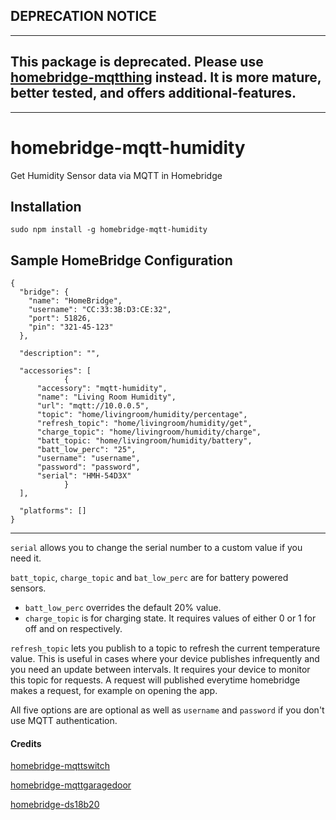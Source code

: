DEPRECATION NOTICE
--------------------
----
This package is deprecated. Please use [homebridge-mqtthing](https://www.npmjs.com/package/homebridge-mqttthing) instead. It is more mature, better tested, and offers additional-features.
--------------------
--------------------
# homebridge-mqtt-humidity
Get Humidity Sensor data via MQTT in Homebridge

Installation
--------------------
    sudo npm install -g homebridge-mqtt-humidity


Sample HomeBridge Configuration
--------------------
    {
      "bridge": {
        "name": "HomeBridge",
        "username": "CC:33:3B:D3:CE:32",
        "port": 51826,
        "pin": "321-45-123"
      },

      "description": "",

      "accessories": [
				{
          "accessory": "mqtt-humidity",
          "name": "Living Room Humidity",
          "url": "mqtt://10.0.0.5",
          "topic": "home/livingroom/humidity/percentage",
          "refresh_topic": "home/livingroom/humidity/get",
          "charge_topic": "home/livingroom/humidity/charge",
          "batt_topic: "home/livingroom/humidity/battery",
          "batt_low_perc": "25",
          "username": "username",
          "password": "password",
          "serial": "HMH-54D3X"
				}
      ],

      "platforms": []
    }

----    

`serial` allows you to change the serial number to a custom value if you need it.

`batt_topic`, `charge_topic` and `bat_low_perc` are for battery powered sensors.
 - `batt_low_perc` overrides the default 20% value.
 - `charge_topic` is for charging state. It requires values of either 0 or 1 for off and on respectively.

`refresh_topic` lets you publish to a topic to refresh the current temperature value. This is useful in cases where your device publishes infrequently and you need an update between intervals. It requires your device to monitor this topic for requests. A request will published everytime homebridge makes a request, for example on opening the app.

All five options are are optional as well as `username` and `password` if you don't use MQTT authentication.


####  Credits

[homebridge-mqttswitch](https://github.com/ilcato/homebridge-mqttswitch)

[homebridge-mqttgaragedoor](https://github.com/tvillingett/homebridge-mqttgaragedoor)

[homebridge-ds18b20](https://github.com/DanTheMan827/homebridge-ds18b20)
